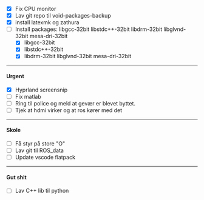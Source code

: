  - [x] Fix CPU monitor
 - [x] Lav git repo til void-packages-backup
 - [x] install latexmk og zathura
 - [ ] Install packages: libgcc-32bit libstdc++-32bit libdrm-32bit libglvnd-32bit mesa-dri-32bit 
	 - [x] libgcc-32bit
	 - [x] libstdc++-32bit
	 - [x] libdrm-32bit libglvnd-32bit mesa-dri-32bit

---
#### Urgent
- [x] Hyprland screensnip
- [ ] Fix matlab
- [ ] Ring til police og meld at gevær er blevet byttet.
- [ ] Tjek at hdmi virker og at ros kører med det 

---
#### Skole
- [ ] Få styr på store "O"
- [ ] Lav git til ROS_data
- [ ] Update vscode flatpack

---
#### Gut shit
- [ ] Lav C++ lib til python